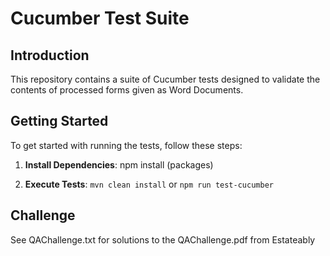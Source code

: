 # Cucumber Test Suite

## Introduction
This repository contains a suite of Cucumber tests designed to validate the contents of processed forms given as Word Documents.

## Getting Started
To get started with running the tests, follow these steps:
1. **Install Dependencies**: 
npm install (packages)

2. **Execute Tests**:
`mvn clean install`
or
`npm run test-cucumber`

## Challenge
See QAChallenge.txt for solutions to the QAChallenge.pdf from Estateably
